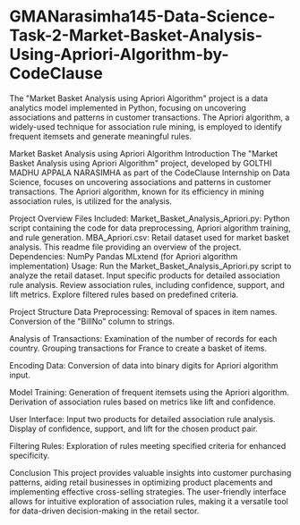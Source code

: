 # GMANarasimha145-Data-Science-Task-2-Market-Basket-Analysis-Using-Apriori-Algorithm-by-CodeClause
The "Market Basket Analysis using Apriori Algorithm" project is a data analytics model implemented in Python, focusing on uncovering associations and patterns in customer transactions. The Apriori algorithm, a widely-used technique for association rule mining, is employed to identify frequent itemsets and generate meaningful rules.

Market Basket Analysis using Apriori Algorithm
Introduction
The "Market Basket Analysis using Apriori Algorithm" project, developed by GOLTHI MADHU APPALA NARASIMHA as part of the CodeClause Internship on Data Science, focuses on uncovering associations and patterns in customer transactions. The Apriori algorithm, known for its efficiency in mining association rules, is utilized for the analysis.

Project Overview
Files Included:
Market_Basket_Analysis_Apriori.py: Python script containing the code for data preprocessing, Apriori algorithm training, and rule generation.
MBA_Apriori.csv: Retail dataset used for market basket analysis.
This readme file providing an overview of the project.
Dependencies:
NumPy
Pandas
MLxtend (for Apriori algorithm implementation)
Usage:
Run the Market_Basket_Analysis_Apriori.py script to analyze the retail dataset.
Input specific products for detailed association rule analysis.
Review association rules, including confidence, support, and lift metrics.
Explore filtered rules based on predefined criteria.

Project Structure
Data Preprocessing:
Removal of spaces in item names.
Conversion of the "BillNo" column to strings.

Analysis of Transactions:
Examination of the number of records for each country.
Grouping transactions for France to create a basket of items.

Encoding Data:
Conversion of data into binary digits for Apriori algorithm input.

Model Training:
Generation of frequent itemsets using the Apriori algorithm.
Derivation of association rules based on metrics like lift and confidence.

User Interface:
Input two products for detailed association rule analysis.
Display of confidence, support, and lift for the chosen product pair.

Filtering Rules:
Exploration of rules meeting specified criteria for enhanced specificity.

Conclusion
This project provides valuable insights into customer purchasing patterns, aiding retail businesses in optimizing product placements and implementing effective cross-selling strategies. The user-friendly interface allows for intuitive exploration of association rules, making it a versatile tool for data-driven decision-making in the retail sector.
